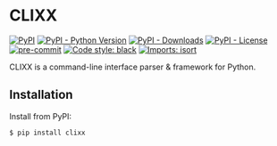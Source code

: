 # CLIXX

[![PyPI](https://img.shields.io/pypi/v/clixx)](https://pypi.org/project/clixx/)
[![PyPI - Python Version](https://img.shields.io/pypi/pyversions/clixx)](https://pypi.org/project/clixx/)
[![PyPI - Downloads](https://pepy.tech/badge/clixx/month)](https://pepy.tech/project/clixx)
[![PyPI - License](https://img.shields.io/pypi/l/clixx)](https://pypi.org/project/clixx/)
[![pre-commit](https://img.shields.io/badge/pre--commit-enabled-brightgreen?logo=pre-commit)](https://github.com/pre-commit/pre-commit)
[![Code style: black](https://img.shields.io/badge/code%20style-black-000000.svg)](https://github.com/psf/black)
[![Imports: isort](https://img.shields.io/badge/%20imports-isort-%231674b1?style=flat&labelColor=ef8336)](https://pycqa.github.io/isort/)

CLIXX is a command-line interface parser & framework for Python.

## Installation

Install from PyPI:

```shell
$ pip install clixx
```

